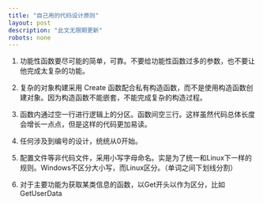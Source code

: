 ```yaml
---
title: "自己用的代码设计原则"
layout: post
description: "此文无限期更新"
robots: none
---
```


1. 功能性函数要尽可能的简单，可靠。不要给功能性函数过多的参数，也不要让他完成太复杂的功能。

2. 复杂的对象构建采用 Create 函数配合私有构造函数，而不是使用构造函数创建对象。因为构造函数不能嵌套，不能完成复杂的构造过程。

3. 函数内通过空一行进行逻辑上的分区。函数间空三行。这样虽然代码总体长度会增长一点点，但是这样的代码更加易读。

4. 任何涉及到编号的设计，统统从0开始。

5. 配置文件等非代码文件，采用小写字母命名。实是为了统一和Linux下一样的规则。Windows不区分大小写，而Linux区分。（单词之间下划线分割）

6. 对于主要功能为获取某类信息的函数，以Get开头以作为区分，比如 GetUserData